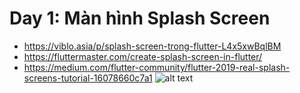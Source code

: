 # Day 1: Màn hình Splash Screen
- https://viblo.asia/p/splash-screen-trong-flutter-L4x5xwBqlBM
- https://fluttermaster.com/create-splash-screen-in-flutter/
- https://medium.com/flutter-community/flutter-2019-real-splash-screens-tutorial-16078660c7a1
![alt text](http://www.androiddeft.com/wp-content/uploads/2017/11/splash.png "Splash Screen")
